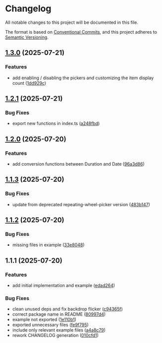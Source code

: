 # Changelog

All notable changes to this project will be documented in this file.

The format is based on [Conventional Commits](https://www.conventionalcommits.org/en/v1.0.0/),
and this project adheres to [Semantic Versioning](https://semver.org/spec/v2.0.0.html).

## [1.3.0](https://github.com/amabeth/time-picker/compare/v1.2.1...v1.3.0) (2025-07-21)

### Features

* add enabling / disabling the pickers and customizing the item display count ([1dd929c](https://github.com/amabeth/time-picker/commit/1dd929c1239ef0ec90e603986e5057ae53553929))

## [1.2.1](https://github.com/amabeth/time-picker/compare/v1.2.0...v1.2.1) (2025-07-21)

### Bug Fixes

* export new functions in index.ts ([a248fbd](https://github.com/amabeth/time-picker/commit/a248fbd46b168f8b0e7ead5cb9279705b578d368))

## [1.2.0](https://github.com/amabeth/time-picker/compare/v1.1.3...v1.2.0) (2025-07-20)

### Features

* add conversion functions between Duration and Date ([96a3d86](https://github.com/amabeth/time-picker/commit/96a3d86c148005c4dee2b59a3fea688762753d94))

## [1.1.3](https://github.com/amabeth/time-picker/compare/v1.1.2...v1.1.3) (2025-07-20)

### Bug Fixes

* update from deprecated repeating-wheel-picker version ([483b147](https://github.com/amabeth/time-picker/commit/483b14796e24713003f92d3720579800d831988c))

## [1.1.2](https://github.com/amabeth/time-picker/compare/v1.1.1...v1.1.2) (2025-07-20)

### Bug Fixes

* missing files in example ([33e8048](https://github.com/amabeth/time-picker/commit/33e8048aceed046b314b2f171cfe8bb920dd4274))

## 1.1.1 (2025-07-20)

### Features

* add initial implementation and example ([edad264](https://github.com/amabeth/time-picker/commit/edad264a4239b0f180698bd1c837332bbdbdcd97))

### Bug Fixes

* clean unused deps and fix backdrop flicker ([c94365f](https://github.com/amabeth/time-picker/commit/c94365f5335f43aa1f46129a1c12ac9f01a189d2))
* correct package name in README ([80997d4](https://github.com/amabeth/time-picker/commit/80997d449b91728ae82ab49d5130e33234960f55))
* example not exported ([1e110b1](https://github.com/amabeth/time-picker/commit/1e110b1477df3ccb14ed10e9f081d330e9d2f24c))
* exported unnecessary files ([fe9f795](https://github.com/amabeth/time-picker/commit/fe9f7956bd785723b0c3b60da4fbceb057f8536f))
* include only relevant example files ([a4a8c79](https://github.com/amabeth/time-picker/commit/a4a8c79c78735be720d28e8ba4a0130b2074bed6))
* rework CHANGELOG generation ([010cfd1](https://github.com/amabeth/time-picker/commit/010cfd16fe61c83a9f6c445c0bd58e6f9656d8ca))

